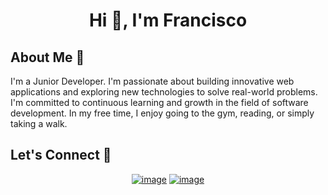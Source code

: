 <h1 align="center">Hi 👋, I'm Francisco </h1> 

<h2>About Me 🧔</h2>

I'm a Junior Developer. I'm passionate about building innovative web applications and exploring new technologies to solve real-world problems. I'm committed to continuous learning and growth in the field of software development. In my free time, I enjoy going to the gym, reading, or simply taking a walk.

<h2>Let's Connect 🙌</h2>
<div align="center">
  
[![image](https://img.shields.io/badge/LinkedIn-0077B5?style=for-the-badge&logo=linkedin&logoColor=white)](https://www.linkedin.com/in/franciscojanermudoy/)
[![image](https://img.shields.io/badge/Gmail-D14836?style=for-the-badge&logo=gmail&logoColor=white)](mailto:franciscojanermudoy@gmail.com)

</div>
